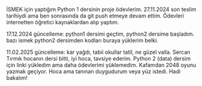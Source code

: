 İSMEK için yaptığım Python 1 dersinin proje ödevlerim.
27.11.2024 son teslim tarihiydi ama ben sonrasında da git push etmeye devam ettim.
Ödevleri internetten öğretici kaynaklardan alıp yaptım. 

17.12.2024 güncelleme: python1 dersimi geçtim, python2 dersime başladım. bazı ismek python2 dersimden kodları buraya yüklerim belki.

11.02.2025 güncelleme: kar yağdı, tabii okullar tatil, ne güzel valla. Sercan Tırmık hocanın dersi bitti, iyi hoca, tavsiye ederim. Python 2 (data) dersim için linki yükledim ama daha ödevlerimi yüklemedim. Kafamdan 2048 oyunu yazmak geçiyor. Hoca ama tanınan duygudurum veya yüz istedi. Hadi bakalım!
